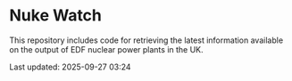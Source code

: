 # Nuke Watch

This repository includes code for retrieving the latest information available on the output of EDF nuclear power plants in the UK.

Last updated: 2025-09-27 03:24